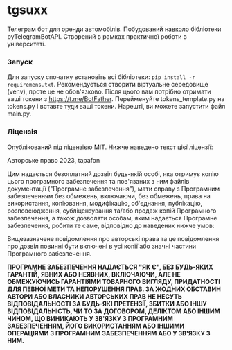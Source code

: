 # tgsuxx
Телеграм бот для оренди автомобілів. Побудований навколо бібліотеки pyTelegramBotAPI.
Створений в рамках практичної роботи в університеті.

### Запуск
Для запуску спочатку встановіть всі бібліотеки:
`pip install -r requiremens.txt`. Рекомендується створити віртуальне середовище (venv), проте це не обов'язково.
Після цього вам потрібно отримати ваші токени з https://t.me/BotFather. Перейменуйте tokens_template.py на tokens.py і вставте туди ваші токени.
Нарешті, ви можете запустити файл main.py.

### Ліцензія
Опублікований під ліцензією MIT. Нижче наведено текст цієї ліцензії:

Авторське право 2023, tapafon

Цим надається безоплатний дозвіл будь-якій особі, яка отримує копію цього програмного забезпечення та пов'язаних з ним файлів документації ("Програмне забезпечення"), мати справу з Програмним забезпеченням без обмежень, включаючи, без обмежень, права на використання, копіювання, модифікацію, об'єднання, публікацію, розповсюдження, субліцензування та/або продаж копій Програмного забезпечення, а також дозволяти особам, яким надається Програмне забезпечення, робити те саме, відповідно до наведених нижче умов:

Вищезазначене повідомлення про авторські права та це повідомлення про дозвіл повинні бути включені в усі копії або значні частини Програмного забезпечення.

**ПРОГРАМНЕ ЗАБЕЗПЕЧЕННЯ НАДАЄТЬСЯ "ЯК Є", БЕЗ БУДЬ-ЯКИХ ГАРАНТІЙ, ЯВНИХ АБО НЕЯВНИХ, ВКЛЮЧАЮЧИ, АЛЕ НЕ ОБМЕЖУЮЧИСЬ ГАРАНТІЯМИ ТОВАРНОГО ВИГЛЯДУ, ПРИДАТНОСТІ ДЛЯ ПЕВНОЇ МЕТИ ТА НЕПОРУШЕННЯ ПРАВ. ЗА ЖОДНИХ ОБСТАВИН АВТОРИ АБО ВЛАСНИКИ АВТОРСЬКИХ ПРАВ НЕ НЕСУТЬ ВІДПОВІДАЛЬНОСТІ ЗА БУДЬ-ЯКІ ПРЕТЕНЗІЇ, ЗБИТКИ АБО ІНШУ ВІДПОВІДАЛЬНІСТЬ, ЧИ ТО ЗА ДОГОВОРОМ, ДЕЛІКТОМ АБО ІНШИМ ЧИНОМ, ЩО ВИНИКАЮТЬ У ЗВ'ЯЗКУ З ПРОГРАМНИМ ЗАБЕЗПЕЧЕННЯМ, ЙОГО ВИКОРИСТАННЯМ АБО ІНШИМИ ОПЕРАЦІЯМИ З ПРОГРАМНИМ ЗАБЕЗПЕЧЕННЯМ АБО У ЗВ'ЯЗКУ З НИМ.**
